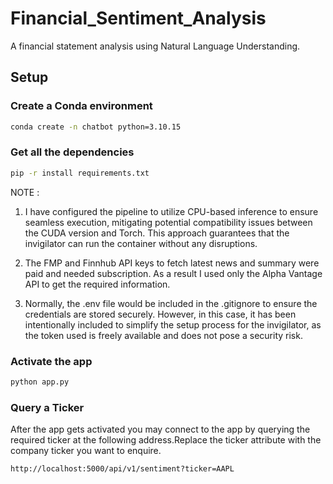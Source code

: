 # Financial_Sentiment_Analysis
A financial statement analysis using Natural Language Understanding.

## Setup

### Create a Conda environment

```sh
conda create -n chatbot python=3.10.15
```
### Get all the dependencies
```sh
pip -r install requirements.txt
```
NOTE : 
1. I have configured the pipeline to utilize CPU-based inference to ensure seamless execution, mitigating potential compatibility issues between the CUDA version and Torch. This approach guarantees that the invigilator can run the container without any disruptions.

2. The FMP and Finnhub API keys to fetch latest news and summary were paid and needed subscription. As a result I used only the Alpha Vantage API to get the required information.

3. Normally, the .env file would be included in the .gitignore to ensure the credentials are stored securely. However, in this case, it has been intentionally included to simplify the setup process for the invigilator, as the token used is freely available and does not pose a security risk.

### Activate the app
```sh
python app.py
```
### Query a Ticker
After the app gets activated you may connect to the app by querying the required ticker at the following address.Replace the ticker attribute with the company ticker you want to enquire.
```sh
http://localhost:5000/api/v1/sentiment?ticker=AAPL
```